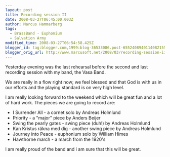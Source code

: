 ```yaml
---
layout: post
title: Recording session II
date: 2008-03-27T06:45:00.003Z
author: Marcus Hammarberg
tags:
  - BrassBand - Euphonium
  - Salvation Army
modified_time: 2008-03-27T06:54:58.425Z
blogger_id: tag:blogger.com,1999:blog-36533086.post-6552408940114082155
blogger_orig_url: http://www.marcusoft.net/2008/03/recording-session-ii.html
---
```



Yesterday
evening was the last rehearsal before the second and last recording
session with my band, the Vasa Band.

We are really in a flow right now; we feel blessed and that God is with
us in our efforts and the playing standard is on very high level.

I am really looking forward to the weekend which will be great fun and a
lot of hard work. The pieces we are going to record are:

- I Surrender All - a cornet solo by Andreas Holmlund
- Priority - a "major" piece by Anders Beijer
- Swing the pearly gates - swing piece (duh!) by Andreas Holmlund
- Kan Kristus räkna med dig - another swing piece by Andreas Holmlund
- Journey into Peace - euphonium solo by William Himes
- Hawthorne march - a march from the 1920's

I am really proud of the band and i am sure that this will be great.

